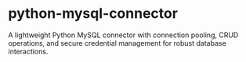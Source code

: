 # python-mysql-connector
A lightweight Python MySQL connector with connection pooling, CRUD operations, and secure credential management for robust database interactions.
